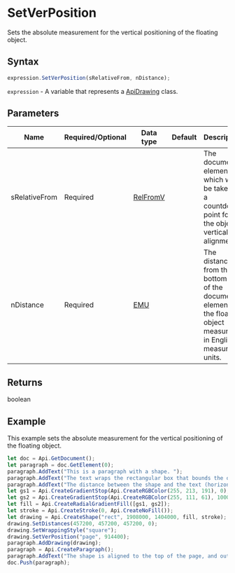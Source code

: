 # SetVerPosition

Sets the absolute measurement for the vertical positioning of the floating object.

## Syntax

```javascript
expression.SetVerPosition(sRelativeFrom, nDistance);
```

`expression` - A variable that represents a [ApiDrawing](../ApiDrawing.md) class.

## Parameters

| **Name** | **Required/Optional** | **Data type** | **Default** | **Description** |
| ------------- | ------------- | ------------- | ------------- | ------------- |
| sRelativeFrom | Required | [RelFromV](../../Enumeration/RelFromV.md) |  | The document element which will be taken as a countdown point for the object vertical alignment. |
| nDistance | Required | [EMU](../../Enumeration/EMU.md) |  | The distance from the bottom part of the document element to the floating object measured in English measure units. |

## Returns

boolean

## Example

This example sets the absolute measurement for the vertical positioning of the floating object.

```javascript editor-
let doc = Api.GetDocument();
let paragraph = doc.GetElement(0);
paragraph.AddText("This is a paragraph with a shape. ");
paragraph.AddText("The text wraps the rectangular box that bounds the object. ");
paragraph.AddText("The distance between the shape and the text (horizontally) is half an inch (457200 English measure units).");
let gs1 = Api.CreateGradientStop(Api.CreateRGBColor(255, 213, 191), 0);
let gs2 = Api.CreateGradientStop(Api.CreateRGBColor(255, 111, 61), 100000);
let fill = Api.CreateRadialGradientFill([gs1, gs2]);
let stroke = Api.CreateStroke(0, Api.CreateNoFill());
let drawing = Api.CreateShape("rect", 1908000, 1404000, fill, stroke);
drawing.SetDistances(457200, 457200, 457200, 0);
drawing.SetWrappingStyle("square");
drawing.SetVerPosition("page", 914400);
paragraph.AddDrawing(drawing);
paragraph = Api.CreateParagraph();
paragraph.AddText("The shape is aligned to the top of the page, and outstands from the page top 1 inch.");
doc.Push(paragraph);
```
